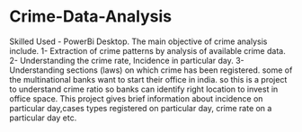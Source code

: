 # Crime-Data-Analysis
Skilled Used - PowerBi Desktop.
The main objective of crime analysis include. 1- Extraction of crime patterns by analysis of available crime data. 2- Understanding the crime rate, Incidence in particular day. 3- Understanding sections (laws) on which crime has been registered.
some of the multinational banks want to start their office in india. so this is a project to understand crime ratio so banks can identify right location to invest in office space. This project gives brief information about incidence on particular day,cases types registered on particular day, crime rate on a particular day etc.
